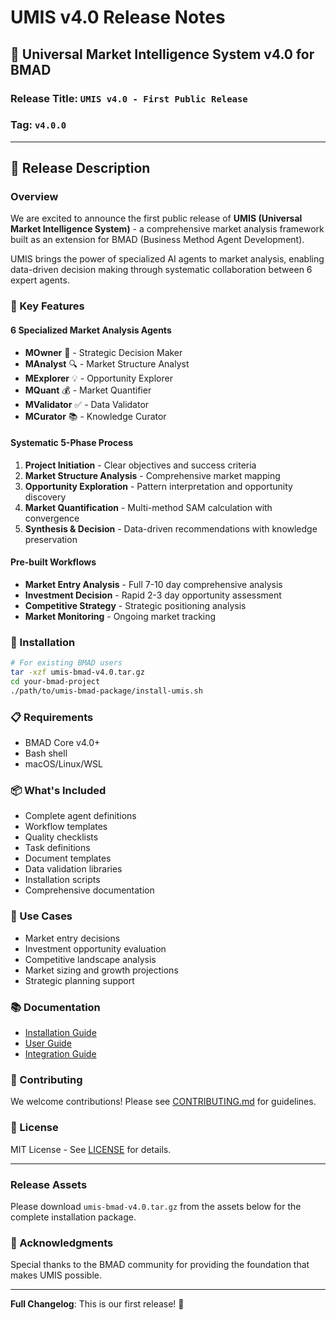 # UMIS v4.0 Release Notes

## 🎉 Universal Market Intelligence System v4.0 for BMAD

### Release Title: `UMIS v4.0 - First Public Release`

### Tag: `v4.0.0`

---

## 📝 Release Description

### Overview
We are excited to announce the first public release of **UMIS (Universal Market Intelligence System)** - a comprehensive market analysis framework built as an extension for BMAD (Business Method Agent Development).

UMIS brings the power of specialized AI agents to market analysis, enabling data-driven decision making through systematic collaboration between 6 expert agents.

### 🌟 Key Features

#### 6 Specialized Market Analysis Agents
- **MOwner** 🎯 - Strategic Decision Maker
- **MAnalyst** 🔍 - Market Structure Analyst  
- **MExplorer** 💡 - Opportunity Explorer
- **MQuant** 💰 - Market Quantifier
- **MValidator** ✅ - Data Validator
- **MCurator** 📚 - Knowledge Curator

#### Systematic 5-Phase Process
1. **Project Initiation** - Clear objectives and success criteria
2. **Market Structure Analysis** - Comprehensive market mapping
3. **Opportunity Exploration** - Pattern interpretation and opportunity discovery
4. **Market Quantification** - Multi-method SAM calculation with convergence
5. **Synthesis & Decision** - Data-driven recommendations with knowledge preservation

#### Pre-built Workflows
- **Market Entry Analysis** - Full 7-10 day comprehensive analysis
- **Investment Decision** - Rapid 2-3 day opportunity assessment
- **Competitive Strategy** - Strategic positioning analysis
- **Market Monitoring** - Ongoing market tracking

### 🚀 Installation

```bash
# For existing BMAD users
tar -xzf umis-bmad-v4.0.tar.gz
cd your-bmad-project
./path/to/umis-bmad-package/install-umis.sh
```

### 📋 Requirements
- BMAD Core v4.0+
- Bash shell
- macOS/Linux/WSL

### 📦 What's Included
- Complete agent definitions
- Workflow templates
- Quality checklists
- Task definitions
- Document templates
- Data validation libraries
- Installation scripts
- Comprehensive documentation

### 🎯 Use Cases
- Market entry decisions
- Investment opportunity evaluation
- Competitive landscape analysis
- Market sizing and growth projections
- Strategic planning support

### 📚 Documentation
- [Installation Guide](INSTALL-GUIDE.md)
- [User Guide](docs/UMIS-Guide.md)
- [Integration Guide](docs/UMIS-BMAD-Integration-Guide.md)

### 🤝 Contributing
We welcome contributions! Please see [CONTRIBUTING.md](CONTRIBUTING.md) for guidelines.

### 📄 License
MIT License - See [LICENSE](LICENSE) for details.

---

### Release Assets
Please download `umis-bmad-v4.0.tar.gz` from the assets below for the complete installation package.

### 🙏 Acknowledgments
Special thanks to the BMAD community for providing the foundation that makes UMIS possible.

---

**Full Changelog**: This is our first release! 🎉
